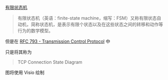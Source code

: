 [有限状态机](https://zh.wikipedia.org/wiki/%E6%9C%89%E9%99%90%E7%8A%B6%E6%80%81%E6%9C%BA)
> 有限状态机（英语：finite-state machine，缩写：FSM）又称有限状态自动机，简称状态机，是表示有限个状态以及在这些状态之间的转移和动作等行为的数学模型。

但是在 [RFC 793 - Transmission Control Protocol](https://tools.ietf.org/html/rfc793) 中

只是将其称为
> TCP Connection State Diagram

图将使用 Visio 绘制